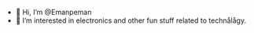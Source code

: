 - 👋 Hi, I’m @Emanpeman
- 👀 I’m interested in electronics and other fun stuff related to technålågy.


<!---
Emanpeman/Emanpeman is a ✨ special ✨ repository because its `README.md` (this file) appears on your GitHub profile.
You can click the Preview link to take a look at your changes.
--->
